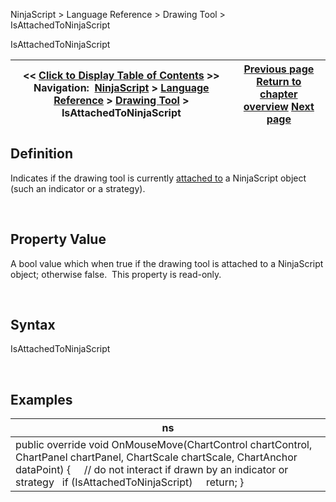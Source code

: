 ﻿


NinjaScript \> Language Reference \> Drawing Tool \> IsAttachedToNinjaScript






















IsAttachedToNinjaScript







| \<\< [Click to Display Table of Contents](isattachedtoninjascript.md) \>\> **Navigation:**     [NinjaScript](ninjascript.md) \> [Language Reference](language_reference_wip.md) \> [Drawing Tool](drawing_tools.md) \> IsAttachedToNinjaScript | [Previous page](ignoresuserinput.md) [Return to chapter overview](drawing_tools.md) [Next page](isglobaldrawingtool.md) |
| --- | --- |











## Definition


Indicates if the drawing tool is currently [attached to](attachedto.md) a NinjaScript object (such an indicator or a strategy).


 


## Property Value


A bool value which when true if the drawing tool is attached to a NinjaScript object; otherwise false.  This property is read\-only.


 


## Syntax


IsAttachedToNinjaScript


 


## Examples




| ns |
| --- |
| public override void OnMouseMove(ChartControl chartControl, ChartPanel chartPanel, ChartScale chartScale, ChartAnchor dataPoint) {       // do not interact if drawn by an indicator or strategy    if (IsAttachedToNinjaScript)      return; } |









